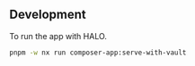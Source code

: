 ## Development

To run the app with HALO.

```bash
pnpm -w nx run composer-app:serve-with-vault
```
